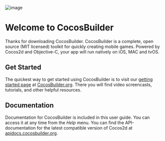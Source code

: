 ![image](intro-1.png?raw=true)

# Welcome to CocosBuilder
Thanks for downloading CocosBuilder. CocosBuilder is a complete, open source (MIT licensed) toolkit for quickly creating mobile games. Powered by Cocos2d and Objective-C, your app will run natively on iOS, MAC and tvOS.

## Get Started
The quickest way to get started using CocosBuilder is to visit our [getting started page](http://www.cocosbuilder.org/getting-started/) at [CocosBuilder.org](http://cocosbuilder.org). There you will find video screencasts, tutorials, and other helpful resources.

## Documentation
Documentation for CocosBuilder is included in this user guide. You can access it at any time from the *Help* menu. You can find the API-documentation for the latest compatible version of Cocos2d at [apidocs.cocosbuilder.org](http://apidocs.cocosbuilder.org).